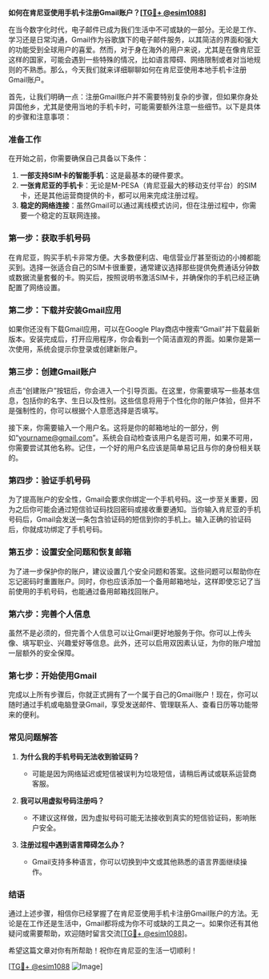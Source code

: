 **如何在肯尼亚使用手机卡注册Gmail账户？[[TG💪+ @esim1088](https://t.me/s/esim1088)]**

在当今数字化时代，电子邮件已成为我们生活中不可或缺的一部分。无论是工作、学习还是日常沟通，Gmail作为谷歌旗下的电子邮件服务，以其简洁的界面和强大的功能受到全球用户的喜爱。然而，对于身在海外的用户来说，尤其是在像肯尼亚这样的国家，可能会遇到一些特殊的情况，比如语言障碍、网络限制或者对当地规则的不熟悉。那么，今天我们就来详细聊聊如何在肯尼亚使用本地手机卡注册Gmail账户。

首先，让我们明确一点：注册Gmail账户并不需要特别复杂的步骤，但如果你身处异国他乡，尤其是使用当地的手机卡时，可能需要额外注意一些细节。以下是具体的步骤和注意事项：

### **准备工作**
在开始之前，你需要确保自己具备以下条件：
1. **一部支持SIM卡的智能手机**：这是最基本的硬件要求。
2. **一张肯尼亚的手机卡**：无论是M-PESA（肯尼亚最大的移动支付平台）的SIM卡，还是其他运营商提供的卡，都可以用来完成注册过程。
3. **稳定的网络连接**：虽然Gmail可以通过离线模式访问，但在注册过程中，你需要一个稳定的互联网连接。

### **第一步：获取手机号码**
在肯尼亚，购买手机卡非常方便。大多数便利店、电信营业厅甚至街边的小摊都能买到。选择一张适合自己的SIM卡很重要，通常建议选择那些提供免费通话分钟数或数据流量套餐的卡。购买后，按照说明书激活SIM卡，并确保你的手机已经正确配置了网络设置。

### **第二步：下载并安装Gmail应用**
如果你还没有下载Gmail应用，可以在Google Play商店中搜索“Gmail”并下载最新版本。安装完成后，打开应用程序，你会看到一个简洁直观的界面。如果你是第一次使用，系统会提示你登录或创建新账户。

### **第三步：创建Gmail账户**
点击“创建账户”按钮后，你会进入一个引导页面。在这里，你需要填写一些基本信息，包括你的名字、生日以及性别。这些信息将用于个性化你的账户体验，但并不是强制性的，你可以根据个人意愿选择是否填写。

接下来，你需要输入一个用户名。这将是你的邮箱地址的一部分，例如“yourname@gmail.com”。系统会自动检查该用户名是否可用，如果不可用，你需要尝试其他名称。记住，一个好的用户名应该是简单易记且与你的身份相关联的。

### **第四步：验证手机号码**
为了提高账户的安全性，Gmail会要求你绑定一个手机号码。这一步至关重要，因为之后你可能会通过短信验证码找回密码或接收重要通知。当你输入肯尼亚的手机号码后，Gmail会发送一条包含验证码的短信到你的手机上。输入正确的验证码后，你就成功绑定了手机号码。

### **第五步：设置安全问题和恢复邮箱**
为了进一步保护你的账户，建议设置几个安全问题和答案。这些问题可以帮助你在忘记密码时重置账户。同时，你也应该添加一个备用邮箱地址，这样即使忘记了当前使用的手机号码，也能通过备用邮箱找回账户。

### **第六步：完善个人信息**
虽然不是必须的，但完善个人信息可以让Gmail更好地服务于你。你可以上传头像、填写职业、兴趣爱好等信息。此外，还可以启用双因素认证，为你的账户增加一层额外的安全保障。

### **第七步：开始使用Gmail**
完成以上所有步骤后，你就正式拥有了一个属于自己的Gmail账户！现在，你可以随时通过手机或电脑登录Gmail，享受发送邮件、管理联系人、查看日历等功能带来的便利。

### **常见问题解答**
1. **为什么我的手机号码无法收到验证码？**
   - 可能是因为网络延迟或短信被误判为垃圾短信，请稍后再试或联系运营商客服。

2. **我可以用虚拟号码注册吗？**
   - 不建议这样做，因为虚拟号码可能无法接收到真实的短信验证码，影响账户安全。

3. **注册过程中遇到语言障碍怎么办？**
   - Gmail支持多种语言，你可以切换到中文或其他熟悉的语言界面继续操作。

### **结语**
通过上述步骤，相信你已经掌握了在肯尼亚使用手机卡注册Gmail账户的方法。无论是在工作还是生活中，Gmail都将成为你不可或缺的工具之一。如果你还有其他疑问或需要帮助，欢迎随时留言交流[[TG💪+ @esim1088](https://t.me/s/esim1088)]。

希望这篇文章对你有所帮助！祝你在肯尼亚的生活一切顺利！

[[TG💪+ @esim1088](https://t.me/s/esim1088) ![Image](https://i.postimg.cc/4NQfJmqS/Snipaste-2025-05-13-00-14-12.png)]